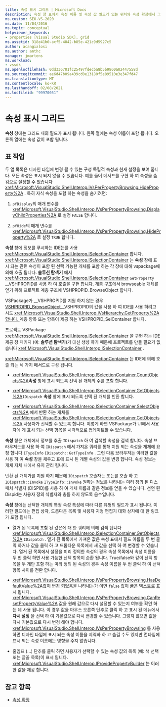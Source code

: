 ```yaml
---
title: 속성 표시 그리드 | Microsoft Docs
description: 속성 창 표에서 속성 이름 및 속성 값 필드가 있는 위치와 속성 확장에서 그리드를 사용 하는 방법에 대해 알아봅니다.
ms.custom: SEO-VS-2020
ms.date: 11/04/2016
ms.topic: conceptual
helpviewer_keywords:
- properties [Visual Studio SDK], grid
ms.assetid: 318e41b0-acf5-4842-b85e-421c9d5927c5
author: acangialosi
ms.author: anthc
manager: jmartens
ms.workload:
- vssdk
ms.openlocfilehash: 0dd336701fc25497fdecba8b5b9860a02447558d
ms.sourcegitcommit: ae6d47b09a439cd0e13180f5e89510e3e347fd47
ms.translationtype: MT
ms.contentlocale: ko-KR
ms.lasthandoff: 02/08/2021
ms.locfileid: "99970051"
---
```

# <a name="properties-display-grid"></a>속성 표시 그리드

**속성** 창에는 그리드 내의 필드가 표시 됩니다. 왼쪽 열에는 속성 이름이 포함 됩니다. 오른쪽 열에는 속성 값이 포함 됩니다.

## <a name="work-with-the-grid"></a>표 작업

두 열 목록은 디자인 타임에 변경 될 수 있는 구성 독립적 속성과 현재 설정을 보여 줍니다. 모든 속성은 표시 되지 않을 수 있습니다. 예를 들어 메서드를 구현 하 여 속성을 숨김으로 설정할 수 있습니다 <xref:Microsoft.VisualStudio.Shell.Interop.IVsPerPropertyBrowsing.HideProperty%2A> . 특히 자식 속성을 포함 하는 속성을 숨기려면:

1. `pfDisplay`의 매개 변수를 <xref:Microsoft.VisualStudio.Shell.Interop.IVsPerPropertyBrowsing.DisplayChildProperties%2A> 로 설정 `FALSE` 합니다.

2. `pfHide`의 매개 변수를 <xref:Microsoft.VisualStudio.Shell.Interop.IVsPerPropertyBrowsing.HideProperty%2A> 로 설정 `TRUE` 합니다.

**속성** 창에 정보를 푸시하는 IDE는를 사용 <xref:Microsoft.VisualStudio.Shell.Interop.ISelectionContainer> 합니다. <xref:Microsoft.VisualStudio.Shell.Interop.ISelectionContainer> 는 **속성** 창에 표시 되는 관련 속성이 포함 된 선택 가능한 개체를 포함 하는 각 창에 대해 vspackage에 의해 호출 됩니다. **솔루션 탐색기** 에서 <xref:Microsoft.VisualStudio.Shell.Interop.ISelectionContainer> `GetProperty` __VSHPROPID를 사용 하 여 호출을 구현 [합니다.](<xref:Microsoft.VisualStudio.Shell.Interop.__VSHPROPID.VSHPROPID_BrowseObject>) 계층 구조에서 browseable 개체를 얻기 위해 프로젝트 계층 구조에 VSHPROPID_BrowseObject 합니다.

VSPackage가 __VSHPROPID를 지원 하지 않는 경우 [ VSHPROPID_BrowseObject](<xref:Microsoft.VisualStudio.Shell.Interop.__VSHPROPID.VSHPROPID_BrowseObject>)__VSHPROPID의 값을 사용 하 여 IDE를 사용 하려고 시도 <xref:Microsoft.VisualStudio.Shell.Interop.IVsHierarchy.GetProperty%2A> [합니다. ](<xref:Microsoft.VisualStudio.Shell.Interop.__VSHPROPID.VSHPROPID_SelContainer>) 계층 항목 또는 항목이 제공 하는 VSHPROPID_SelContainer 합니다.

프로젝트 VSPackage <xref:Microsoft.VisualStudio.Shell.Interop.ISelectionContainer> 을 구현 하는 IDE 제공 창 패키지 (예: **솔루션 탐색기**)가 대신 생성 하기 때문에 프로젝트를 만들 필요가 없습니다 <xref:Microsoft.VisualStudio.Shell.Interop.ISelectionContainer> .

<xref:Microsoft.VisualStudio.Shell.Interop.ISelectionContainer> 는 IDE에 의해 호출 되는 세 가지 메서드로 구성 됩니다.

- <xref:Microsoft.VisualStudio.Shell.Interop.ISelectionContainer.CountObjects%2A>**속성** 창에 표시 되도록 선택 된 개체의 수를 포함 합니다.

- <xref:Microsoft.VisualStudio.Shell.Interop.ISelectionContainer.GetObjects%2A>`IDispatch` **속성** 창에 표시 되도록 선택 된 개체를 반환 합니다.

- <xref:Microsoft.VisualStudio.Shell.Interop.ISelectionContainer.SelectObjects%2A> 에서 반환 하는 개체를 <xref:Microsoft.VisualStudio.Shell.Interop.ISelectionContainer.GetObjects%2A> 사용자가 선택할 수 있도록 합니다. 이렇게 하면 VSPackage가 UI에서 사용자에 게 표시 되는 선택 항목을 시각적으로 업데이트할 수 있습니다.

**속성** 창은 개체에서 정보를 추출 `IDispatch` 하 여 검색할 속성을 검색 합니다. 속성 브라우저는를 사용 하 여 `IDispatch` 에서 가져온 쿼리를 통해 지원 되는 속성을 개체에 요청 합니다 `ITypeInfo` `IDispatch::GetTypeInfo` . 그런 다음 브라우저는 이러한 값을 사용 하 여 **속성** 창을 채우고 표에 표시 된 개별 속성의 값을 변경 합니다. 속성 정보는 개체 자체 내에서 유지 관리 됩니다.

반환 된 개체가를 지원 하기 때문에 `IDispatch` 호출자는 또는를 호출 하 고 `IDispatch::Invoke` `ITypeInfo::Invoke` 원하는 정보를 나타내는 미리 정의 된 디스패치 식별자 (DISPID)를 사용 하 여 개체 이름과 같은 정보를 얻을 수 있습니다. 선언 된 Dispid는 사용자 정의 식별자와 충돌 하지 않도록 음수입니다.

**속성** 창에는 선택한 개체의 특정 속성 특성에 따라 다른 유형의 필드가 표시 됩니다. 이러한 필드에는 편집 상자, 드롭다운 목록 및 사용자 지정 편집기 대화 상자에 대 한 링크가 포함 됩니다.

- 열거 된 목록에 포함 된 값은에 대 한 쿼리에 의해 검색 됩니다 <xref:Microsoft.VisualStudio.Shell.Interop.ISelectionContainer.GetObjects%2A> `IDispatch` . 열거 된 목록에서 가져온 값은 속성 표에서 필드 이름을 두 번 클릭 하거나 값을 클릭 하 고 드롭다운 목록에서 새 값을 선택 하 여 변경할 수 있습니다. 열거 된 목록에서 설정을 미리 정의한 속성의 경우 속성 목록에서 속성 이름을 두 번 클릭 하면 사용 가능한 선택 항목이 순환 됩니다. True/false와 같이 선택 항목을 두 개만 포함 하는 미리 정의 된 속성의 경우 속성 이름을 두 번 클릭 하 여 선택 항목 사이를 전환 합니다.

- <xref:Microsoft.VisualStudio.Shell.Interop.IVsPerPropertyBrowsing.HasDefaultValue%2A>값이 변경 되었음을 나타내는가 이면 `false` 값이 굵은 텍스트로 표시 됩니다. <xref:Microsoft.VisualStudio.Shell.Interop.IVsPerPropertyBrowsing.CanResetPropertyValue%2A> 값을 원래 값으로 다시 설정할 수 있는지 여부를 확인 하는 데 사용 됩니다. 이 경우 값을 마우스 오른쪽 단추로 클릭 하 고 표시 된 메뉴에서 **다시 설정** 을 선택 하 여 기본값으로 다시 변경할 수 있습니다. 그렇지 않으면 값을 다시 기본값으로 다시 변경 해야 합니다. <xref:Microsoft.VisualStudio.Shell.Interop.IVsPerPropertyBrowsing> 를 사용 하면 디자인 타임에 표시 되는 속성 이름을 지역화 하 고 숨길 수도 있지만 런타임에 표시 되는 속성 이름에는 영향을 주지 않습니다.

- 줄임표 (...) 단추를 클릭 하면 사용자가 선택할 수 있는 속성 값의 목록 (예: 색 선택 또는 글꼴 목록)이 표시 됩니다. <xref:Microsoft.VisualStudio.Shell.Interop.IProvidePropertyBuilder> 는 이러한 값을 제공 합니다.

## <a name="see-also"></a>참고 항목

- [속성 확장](../../extensibility/internals/extending-properties.md)
